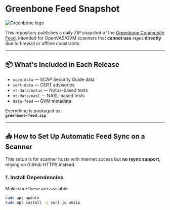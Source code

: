 # Greenbone Feed Snapshot

![Greenbone logo](https://www.greenbone.net/wp-content/uploads/Gb_New-logo_horizontal_head.png)

This repository publishes a daily ZIP snapshot of the [Greenbone Community Feed](https://www.greenbone.net/en/community-edition/), intended for OpenVAS/GVM scanners that **cannot use `rsync` directly** due to firewall or offline constraints.

---

## 📦 What's Included in Each Release

- `scap-data` — SCAP Security Guide data
- `cert-data` — CERT advisories
- `vt-data/notus` — Notus-based tests
- `vt-data/nasl` — NASL-based tests
- `data-feed` — GVM metadata

Everything is packaged as:  
**`greenbone-feed.zip`**

---

## 📥 How to Set Up Automatic Feed Sync on a Scanner

This setup is for scanner hosts with internet access but **no rsync support**, relying on GitHub HTTPS instead.

### 1. Install Dependencies

Make sure these are available:

```bash
sudo apt update
sudo apt install -y curl jq unzip
```